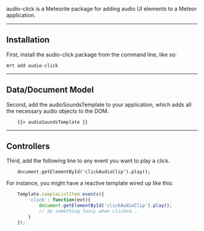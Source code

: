 audio-click is a Meteorite package for adding audio UI elements to a Meteor application.  

------------------------
## Installation

First, install the audio-click package from the command line, like so:

````
mrt add audio-click
````

------------------------
## Data/Document Model

Second, add the audioSoundsTemplate to your application, which adds all the necessary audio objects to the DOM.  

````
    {{> audioSoundsTemplate }}
````

------------------------
## Controllers

Third, add the following line to any event you want to play a click. 
````
    document.getElementById('clickAudioClip').play();  
````


For instance, you might have a reactive template wired up like this:

````js
    Template.sampleListItem.events({  
        'click': function(evt){  
            document.getElementById('clickAudioClip').play();  
            // do something fancy when clicked...
        }  
    });  
````
